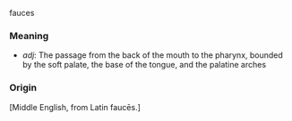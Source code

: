 fauces
### Meaning
+ _adj_: The passage from the back of the mouth to the pharynx, bounded by the soft palate, the base of the tongue, and the palatine arches

### Origin

[Middle English, from Latin faucēs.]
